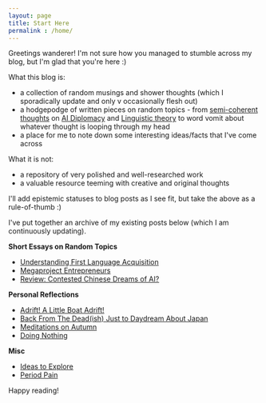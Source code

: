 ```yaml
---
layout: page
title: Start Here
permalink : /home/
---
```


Greetings wanderer! I'm not sure how you managed to stumble across my blog, but I'm glad that you're here :) 

What this blog is: 

- a collection of random musings and shower thoughts (which I sporadically update and only v occasionally flesh out)
- a hodgepodge of written pieces on random topics - from [semi-coherent thoughts](https://kwingading.github.io/2020/10/02/Megaproject-Entrepreneurs/) on [AI Diplomacy](https://kwingading.github.io/2021/03/16/Review-Contested-Chinese-Dreams-of-AI/) and [Linguistic theory](https://kwingading.github.io/2020/03/21/Understanding-First-Language-Acquisition/) to word vomit about whatever thought is looping through my head
- a place for me to note down some interesting ideas/facts that I've come across

What it is not:

- a repository of very polished and well-researched work
- a valuable resource teeming with creative and original thoughts

I'll add epistemic statuses to blog posts as I see fit, but take the above as a rule-of-thumb :) 

I've put together an archive of my existing posts below (which I am continuously updating).

**Short Essays on Random Topics**
- [Understanding First Language Acquisition](https://kwingading.github.io/2020/03/21/Understanding-First-Language-Acquisition/)
- [Megaproject Entrepreneurs](https://kwingading.github.io/2020/10/02/Megaproject-Entrepreneurs/)
- [Review: Contested Chinese Dreams of AI?](https://kwingading.github.io/2021/03/16/Review-Contested-Chinese-Dreams-of-AI/)

**Personal Reflections**
- [Adrift! A Little Boat Adrift!](https://kwingading.github.io/2021/04/09/Adrift!-A-little-boat-adrift!/)
- [Back From The Dead(ish) Just to Daydream About Japan](https://kwingading.github.io/2021/03/01/Back-From-the-Dead(ish)-Just-to-Daydream-about-Japan/)
- [Meditations on Autumn](https://kwingading.github.io/2020/10/05/Meditations-On-Autumn/)
- [Doing Nothing](https://kwingading.github.io/2020/04/12/Doing-Nothing/)

**Misc**
- [Ideas to Explore](https://kwingading.github.io/2020/05/04/Ideas-to-Explore/)
- [Period Pain](https://kwingading.github.io/2020/09/06/Period-Pain/)

Happy reading!
